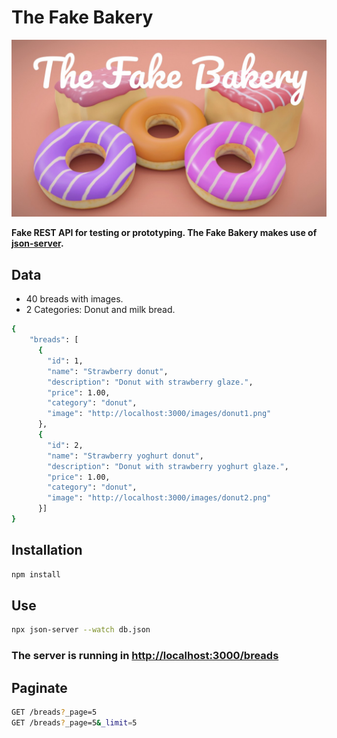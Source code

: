 # The Fake Bakery
<img src="https://github.com/arieldev2/TheFakeBakery/blob/main/thefakebakery.jpg" />

<strong>Fake REST API for testing or prototyping. The Fake Bakery makes use of <a href="https://github.com/typicode/json-server">json-server</a>.</strong>

<h2>Data</h2>
<ul>
  <li>40 breads with images.</li>
  <li>2 Categories: Donut and milk bread.</li>
</ul> 

```bash
{
    "breads": [
      {
        "id": 1,
        "name": "Strawberry donut",
        "description": "Donut with strawberry glaze.",
        "price": 1.00,
        "category": "donut",
        "image": "http://localhost:3000/images/donut1.png"
      },
      {
        "id": 2,
        "name": "Strawberry yoghurt donut",
        "description": "Donut with strawberry yoghurt glaze.",
        "price": 1.00,
        "category": "donut",
        "image": "http://localhost:3000/images/donut2.png"
      }]
}
```

<h2>Installation</h2>

```bash
npm install
```
<h2>Use</h2>

```bash
npx json-server --watch db.json
```

<h3>The server is running in <a href="http://localhost:3000/breads">http://localhost:3000/breads</a></h3>

<h2>Paginate</h2>

```bash
GET /breads?_page=5
GET /breads?_page=5&_limit=5
```




